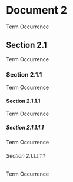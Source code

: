 # Document 2

Term Occurrence

## Section 2.1

Term Occurrence

### Section 2.1.1

Term Occurrence

#### Section 2.1.1.1

Term Occurrence

##### Section 2.1.1.1.1

Term Occurrence

###### Section 2.1.1.1.1.1

Term Occurrence
